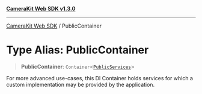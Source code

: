 [**CameraKit Web SDK v1.3.0**](../README.md)

***

[CameraKit Web SDK](../globals.md) / PublicContainer

# Type Alias: PublicContainer

> **PublicContainer**: `Container`\<[`PublicServices`](PublicServices.md)\>

For more advanced use-cases, this DI Container holds services for which a custom implementation may be provided by
the application.
